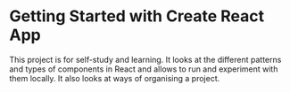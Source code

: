 # Getting Started with Create React App

This project is for self-study and learning. It looks at the different patterns and types of components in React and allows to run and experiment with them locally. It also looks at ways of organising a project.